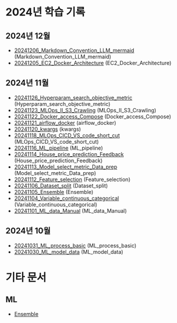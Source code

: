 # 2024년 학습 기록

## 2024년 12월

- [20241206_Markdown_Convention_LLM_mermaid](_Daily/20241206_Markdown_Convention_LLM_mermaid.md) (Markdown_Convention_LLM_mermaid)
- [20241205_EC2_Docker_Architecture](_Daily/20241205_EC2_Docker_Architecture.md) (EC2_Docker_Architecture)

## 2024년 11월

- [20241126_Hyperparam_search_objective_metric](_Daily/20241126_Hyperparam_search_objective_metric.md) (Hyperparam_search_objective_metric)
- [20241123_MLOps_II_S3_Crawling](_Daily/20241123_MLOps_II_S3_Crawling.md) (MLOps_II_S3_Crawling)
- [20241122_Docker_access_Compose](_Daily/20241122_Docker_access_Compose.md) (Docker_access_Compose)
- [20241121_airflow_docker](_Daily/20241121_airflow_docker.md) (airflow_docker)
- [20241120_kwargs](_Daily/20241120_kwargs.md) (kwargs)
- [20241118_MLOps_CICD_VS_code_short_cut](_Daily/20241118_MLOps_CICD_VS_code_short_cut.md) (MLOps_CICD_VS_code_short_cut)
- [20241116_ML_pipeline](_Daily/20241116_ML_pipeline.md) (ML_pipeline)
- [20241114_House_price_prediction_Feedback](_Daily/20241114_House_price_prediction_Feedback.md) (House_price_prediction_Feedback)
- [20241113_Model_select_metric_Data_prep](_Daily/20241113_Model_select_metric_Data_prep.md) (Model_select_metric_Data_prep)
- [20241112_Feature_selection](_Daily/20241112_Feature_selection.md) (Feature_selection)
- [20241106_Dataset_split](_Daily/20241106_Dataset_split.md) (Dataset_split)
- [20241105_Ensemble](_Daily/20241105_Ensemble.md) (Ensemble)
- [20241104_Variable_continuous_categorical](_Daily/20241104_Variable_continuous_categorical.md) (Variable_continuous_categorical)
- [20241101_ML_data_Manual](_Daily/20241101_ML_data_Manual.md) (ML_data_Manual)

## 2024년 10월

- [20241031_ML_process_basic](_Daily/20241031_ML_process_basic.md) (ML_process_basic)
- [20241030_ML_model_data](_Daily/20241030_ML_model_data.md) (ML_model_data)

# 기타 문서

## ML

- [Ensemble](ML/Ensemble.md)

